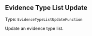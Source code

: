 

## Evidence Type List Update

Type: `EvidenceTypeListUpdateFunction`

Update an evidence type list.


